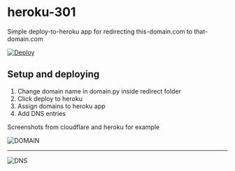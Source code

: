 # heroku-301
Simple deploy-to-heroku app for redirecting this-domain.com to that-domain.com

[![Deploy](https://www.herokucdn.com/deploy/button.svg)](https://www.heroku.com/deploy/?template=https://github.com/FullBoreStudios/heroku-301)

Setup and deploying
------------

 1. Change domain name in domain.py inside redirect folder
 2. Click deploy to heroku
 3. Assign domains to heroku app
 4. Add DNS entries
 
 Screenshots from cloudflare and heroku for example
 
 ![DOMAIN](https://i.imgur.com/BZ2TzI6.png)
 
 -----
 
 ![DNS](https://i.imgur.com/YWCwwW5.png)



